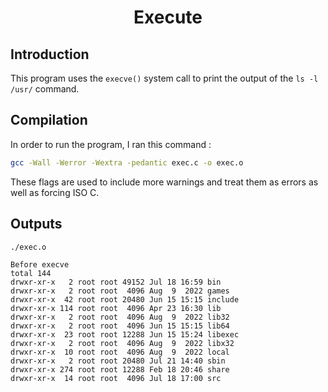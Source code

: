 <h1 align = "center"> Execute </h1>

## Introduction
This program uses the `execve()` system call to print the output of the `ls -l /usr/` command.

## Compilation
In order to run the program, I ran this command : <br>
```bash
gcc -Wall -Werror -Wextra -pedantic exec.c -o exec.o
```

These flags are used to include more warnings and treat them as errors as well as forcing ISO C.

## Outputs
`./exec.o` <br>
```text
Before execve
total 144
drwxr-xr-x   2 root root 49152 Jul 18 16:59 bin
drwxr-xr-x   2 root root  4096 Aug  9  2022 games
drwxr-xr-x  42 root root 20480 Jun 15 15:15 include
drwxr-xr-x 114 root root  4096 Apr 23 16:30 lib
drwxr-xr-x   2 root root  4096 Aug  9  2022 lib32
drwxr-xr-x   2 root root  4096 Jun 15 15:15 lib64
drwxr-xr-x  23 root root 12288 Jun 15 15:24 libexec
drwxr-xr-x   2 root root  4096 Aug  9  2022 libx32
drwxr-xr-x  10 root root  4096 Aug  9  2022 local
drwxr-xr-x   2 root root 20480 Jul 21 14:40 sbin
drwxr-xr-x 274 root root 12288 Feb 18 20:46 share
drwxr-xr-x  14 root root  4096 Jul 18 17:00 src
```
